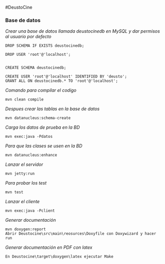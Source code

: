 #DeustoCine

### Base de datos
_Crear una base de datos llamada deustocinedb en MySQL y dar permisos al usuario por defecto_

```
DROP SCHEMA IF EXISTS deustocinedb;

DROP USER 'root'@'localhost';


CREATE SCHEMA deustocinedb;

CREATE USER 'root'@'localhost' IDENTIFIED BY 'deusto';
GRANT ALL ON deustocinedb.* TO 'root'@'localhost';
```


_Comando para compilar el codigo_

```
mvn clean compile
```

_Despues crear las tablas en la base de datos_

```
mvn datanucleus:schema-create
```

_Carga los datos de prueba en la BD_

```
mvn exec:java -Pdatos
```

_Para que las clases se usen en la BD_

```
mvn datanucleus:enhance
```

_Lanzar el servidor_

```
mvn jetty:run
```

_Para probar los test_

```
mvn test
```

_Lanzar el cliente_

```
mvn exec:java -Pclient
```

_Generar documentación_

```
mvn doxygen:report
Abrir Deustocine\src\main\reosurces\Doxyfile con Doxywizard y hacer run
```

_Generar documentación en PDF con latex_

```
En Deustocine\target\doxygen\latex ejecutar Make
```
